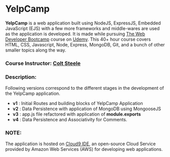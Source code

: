 # YelpCamp

**YelpCamp** is a web application built using NodeJS, ExpressJS, Embedded JavaScript (EJS) with a few more frameworks and middle-wares are used as the application is developed. It is made while pursuing [The Web Developer Bootcamp](https://www.udemy.com/the-web-developer-bootcamp/) course on [Udemy](https://www.udemy.com/). This 40+ hour course covers HTML, CSS, Javascript, Node, Express, MongoDB, Git, and a bunch of other smaller topics along the way.

### Course Instructor: [Colt Steele](https://www.linkedin.com/in/coltsteele/)

### Description:

Following versions correspond to the different stages in the development of the YelpCamp application.

* **v1** : Initial Routes and building blocks of YelpCamp Application
* **v2** : Data Persistence with application of MongoDB using MongooseJS
* **v3** : app.js file refactored with application of **module.exports**
* **v4** : Data Persistence and Associativity for Comments.

### NOTE:

The application is hosted on [Cloud9 IDE](https://aws.amazon.com/cloud9/), an open-source Cloud Service provided by Amazon Web Services (AWS) for developing web applications.